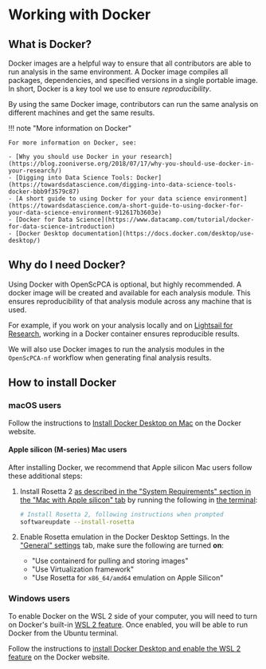 # Working with Docker

## What is Docker?

Docker images are a helpful way to ensure that all contributors are able to run analysis in the same environment.
A Docker image compiles all packages, dependencies, and specified versions in a single portable image.
In short, Docker is a key tool we use to ensure _reproducibility_.

By using the same Docker image, contributors can run the same analysis on different machines and get the same results.

!!! note "More information on Docker"

    For more information on Docker, see:

    - [Why you should use Docker in your research](https://blog.zooniverse.org/2018/07/17/why-you-should-use-docker-in-your-research/)
    - [Digging into Data Science Tools: Docker](https://towardsdatascience.com/digging-into-data-science-tools-docker-bbb9f3579c87)
    - [A short guide to using Docker for your data science environment](https://towardsdatascience.com/a-short-guide-to-using-docker-for-your-data-science-environment-912617b3603e)
    - [Docker for Data Science](https://www.datacamp.com/tutorial/docker-for-data-science-introduction)
    - [Docker Desktop documentation](https://docs.docker.com/desktop/use-desktop/)

## Why do I need Docker?

Using Docker with OpenScPCA is optional, but highly recommended.
A docker image will be created and available for each analysis module.
This ensures reproducibility of that analysis module across any machine that is used.

For example, if you work on your analysis locally and on [Lightsail for Research](../../aws/index.md#lightsail-for-research-virtual-computing-with-aws), working in a Docker container ensures reproducible results.

We will also use Docker images to run the analysis modules in the `OpenScPCA-nf` workflow when generating final analysis results.

## How to install Docker

### macOS users

Follow the instructions to [Install Docker Desktop on Mac](https://docs.docker.com/desktop/install/mac-install/) on the Docker website.

#### Apple silicon (M-series) Mac users

After installing Docker, we recommend that Apple silicon Mac users follow these additional steps:

1. Install Rosetta 2 [as described in the "System Requirements" section in the "Mac with Apple silicon" tab](https://docs.docker.com/desktop/install/mac-install/#system-requirements) by running the following in [the terminal](../../getting-started/project-tools/using-the-terminal.md):

    ```sh
    # Install Rosetta 2, following instructions when prompted
    softwareupdate --install-rosetta
    ```

1. Enable Rosetta emulation in the Docker Desktop Settings.
In the ["General" settings](https://docs.docker.com/desktop/settings/mac/#general) tab, make sure the following are turned **on**:
    - "Use containerd for pulling and storing images"
    - "Use Virtualization framework"
    - "Use Rosetta for `x86_64/amd64` emulation on Apple Silicon"

### Windows users

To enable Docker on the WSL 2 side of your computer, you will need to turn on Docker's built-in [WSL 2 feature](https://docs.docker.com/desktop/wsl/).
Once enabled, you will be able to run Docker from the Ubuntu terminal.

Follow the instructions to [install Docker Desktop and enable the WSL 2 feature](https://docs.docker.com/desktop/wsl/#turn-on-docker-desktop-wsl-2) on the Docker website.

